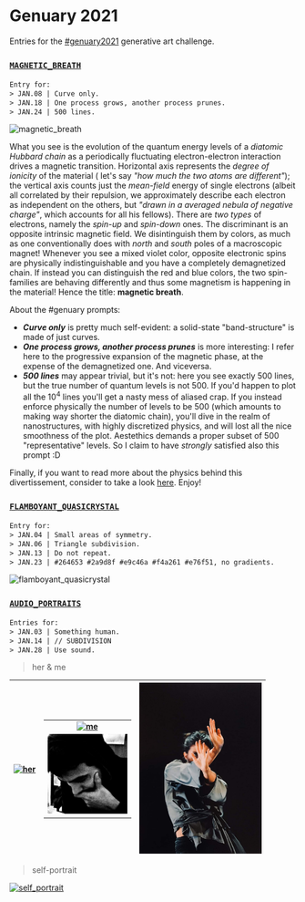 # Genuary 2021

Entries for the [#genuary2021](https://genuary2021.github.io) generative art challenge.

### [```MAGNETIC_BREATH```](source/magnetic_breath.m)

    Entry for:
    > JAN.08 | Curve only.
    > JAN.18 | One process grows, another process prunes.
    > JAN.24 | 500 lines.
    
![magnetic_breath](output/magnetic_breath.gif?sanitize=true)

What you see is the evolution of the quantum energy levels of a _diatomic Hubbard chain_ as a periodically fluctuating electron-electron interaction drives a magnetic transition. Horizontal axis represents the _degree of ionicity_ of the material ( let's say _"how much the two atoms are different"_); the vertical axis counts just the _mean-field_ energy of single electrons (albeit all correlated by their repulsion, we approximately describe each electron as independent on the others, but _"drawn in a averaged nebula of negative charge"_, which accounts for all his fellows). There are _two types_ of electrons, namely the _spin-up_ and _spin-down_ ones. The discriminant is an opposite intrinsic magnetic field. We disintinguish them by colors, as much as one conventionally does with _north_ and _south_ poles of a macroscopic magnet! Whenever you see a mixed violet color, opposite electronic spins are physically indistinguishable and you have a completely demagnetized chain. If instead you can distinguish the red and blue colors, the two spin-families are behaving differently and thus some magnetism is happening in the material! Hence the title: **magnetic breath**.

About the #genuary prompts: 
- _**Curve only**_ is pretty much self-evident: a solid-state "band-structure" is made of just curves.
- _**One process grows, another process prunes**_ is more interesting: I refer here to the progressive expansion of the magnetic phase, at the expense of the demagnetized one. And viceversa.
- _**500 lines**_ may appear trivial, but it's not: here you see exactly 500 lines, but the true number of quantum levels is not 500. If you'd happen to plot all the 10<sup>4</sup> lines you'll get a nasty mess of aliased crap. If you instead enforce physically the number of levels to be 500 (which amounts to making way shorter the diatomic chain), you'll dive in the realm of nanostructures, with highly discretized physics, and will lost all the nice smoothness of the plot. Aestethics demands a proper subset of 500 "representative" levels. So I claim to have _strongly_ satisfied also this prompt :D

Finally, if you want to read more about the physics behind this divertissement, consider to take a look [here](https://github.com/Bellomia/CondMatLab_SISSA/blob/main/HFHubbardLab/Ionic_Hubbard_Chain_%5BBELLOMIA%5D.pdf). Enjoy!

### [```FLAMBOYANT_QUASICRYSTAL```](source/flamboyant_quasicrystal.py)

    Entry for:
    > JAN.04 | Small areas of symmetry.
    > JAN.06 | Triangle subdivision.
    > JAN.13 | Do not repeat.
    > JAN.23 | #264653 #2a9d8f #e9c46a #f4a261 #e76f51, no gradients.
    
![flamboyant_quasicrystal](output/flamboyant_quasicrystal.gif?sanitize=true)    

### [```AUDIO_PORTRAITS```](source/audio_portraits.m)

    Entries for:
    > JAN.03 | Something human.
    > JAN.14 | // SUBDIVISION
    > JAN.28 | Use sound.
    
> her & me

| [<img src="output/her.gif" alt="her" height="300"/>](https://youtu.be/2kqCiJIpTlI "click to hear sound") | <table> <tbody> <td> [<img src="output/me.gif" alt="me" height="140"/>](https://youtu.be/oVvkGehgye0 "click to hear sound") </td> </tr> <td> <img src="material/in[me].jpg" alt="me.input" title="input picture" height="140"/> </td> </tbody> </table> | <img src="material/in[her].jpg" alt="her.input" title="input picture" height="300"/> |
|:-: | :-: | :-: |

> self-portrait 

[![self_portrait](output/self_portrait.gif)](http://www.youtube.com/watch?v=kpWXcR0KabA "click to hear sound")
